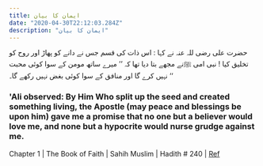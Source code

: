```yaml
---
title: ایمان کا بیان
date: "2020-04-30T22:12:03.284Z"
description: "ایمان کا بیان"
---
```

حضرت علی رضی للہ عنہ نے کہا : اس ذات کی قسم جس نے دانے کو پھاڑ اور روح کو تخلیق کیا ! نبی امی ﷺنے مجھے بتا دیا تھا کہ ’’ میرے ساتھ مومن کے سوا کوئی محبت نہیں کرے گا اور منافق کے سوا کوئی بغض نہیں رکھے گا۔ ‘‘ 

### 'Ali observed: By Him Who split up the seed and created something living, the Apostle (may peace and blessings be upon him) gave me a promise that no one but a believer would love me, and none but a hypocrite would nurse grudge against me. 

Chapter 1 |  	The Book of Faith |
Sahih Muslim | Hadith # 240 |
[Ref](https://hamariweb.com/islam/hadith/sahih-muslim-240/)
